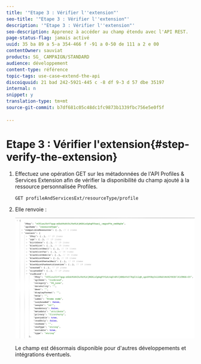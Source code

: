```yaml
---
title: '"Etape 3 : Vérifier l''extension"'
seo-title: '"Etape 3 : Vérifier l''extension"'
description: '"Etape 3 : Vérifier l''extension"'
seo-description: Apprenez à accéder au champ étendu avec l'API REST.
page-status-flag: jamais activé
uuid: 35 ba 89 a 5-a 354-466 f -91 a 0-50 de 111 a 2 e 00
contentOwner: sauviat
products: SG_ CAMPAIGN/STANDARD
audience: développement
content-type: référence
topic-tags: use-case—extend-the-api
discoiquuid: 21 bad 242-5921-445 c -8 df 9-3 d 57 dbe 35197
internal: n
snippet: y
translation-type: tm+mt
source-git-commit: b7df681c05c48dc1fc9873b1339fbc756e5e0f5f

---
```



# Etape 3 : Vérifier l'extension{#step-verify-the-extension}

1. Effectuez une opération GET sur les métadonnées de l'API Profiles &amp; Services Extension afin de vérifier la disponibilité du champ ajouté à la ressource personnalisée Profiles.

   ```
   GET profileAndServicesExt/resourceType/profile
   ```

1. Elle renvoie :

   ![](assets/extendpandsapiview.png)

   Le champ est désormais disponible pour d'autres développements et intégrations éventuels.

